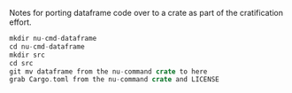 
Notes for porting dataframe code over to a crate as part of the cratification effort.

```rust
mkdir nu-cmd-dataframe
cd nu-cmd-dataframe
mkdir src
cd src
git mv dataframe from the nu-command crate to here
grab Cargo.toml from the nu-command crate and LICENSE
